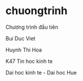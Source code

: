 # chuongtrinh
Chương trình đầu tiên

 Bui Duc Viet

 Huynh Thi Hoa
 
 

K47 Tin hoc kinh te

Dai hoc kinh te - Dai hoc Hue
